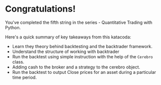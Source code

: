 # Congratulations!
You've completed the fifth string in the series - Quantitative Trading with Python.

Here's a quick summary of key takeaways from this katacoda:

* Learn they theory behind backtesting and the backtrader framework.
* Understand the structure of working with backtrader
* Run the backtest using simple instruction with the help of the `Cerebro` class.
* Adding cash to the broker and a strategy to the cerebro object.
* Run the backtest to output Close prices for an asset during a particular time period.